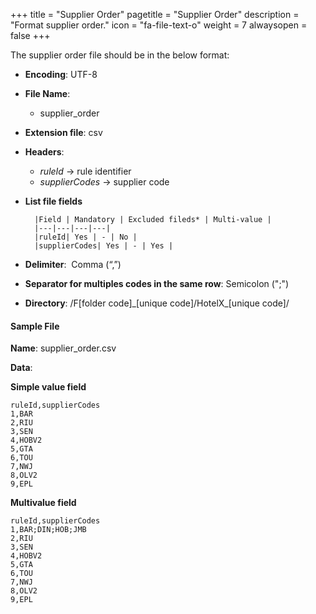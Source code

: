 +++
title = "Supplier Order"
pagetitle = "Supplier Order"
description = "Format supplier order."
icon = "fa-file-text-o"
weight = 7
alwaysopen = false
+++

The supplier order file should be in the below format:

* **Encoding**: UTF-8
* **File Name**: 
    * supplier_order
* **Extension file**: csv
* **Headers**:
    * _ruleId_  → rule identifier
    * _supplierCodes_  → supplier code

* **List file fields** 
  
        |Field | Mandatory | Excluded fileds* | Multi-value |
        |---|---|---|---|
        |ruleId| Yes | - | No |
        |supplierCodes| Yes | - | Yes |

* **Delimiter**:  Comma (“,”)
* **Separator for multiples codes in the same row**: Semicolon (";")
* **Directory**: /F[folder code]\_[unique code]/HotelX\_[unique code]/

#### Sample File

**Name**: supplier_order.csv

**Data**:

**Simple value field**
```csv
ruleId,supplierCodes
1,BAR
2,RIU
3,SEN
4,HOBV2
5,GTA
6,TOU
7,NWJ
8,OLV2
9,EPL

```

**Multivalue field**
```csv
ruleId,supplierCodes
1,BAR;DIN;HOB;JMB
2,RIU
3,SEN
4,HOBV2
5,GTA
6,TOU
7,NWJ
8,OLV2
9,EPL
```